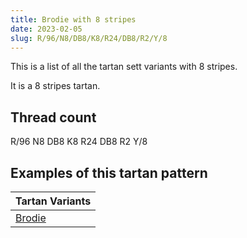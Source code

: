 ```yaml
---
title: Brodie with 8 stripes
date: 2023-02-05
slug: R/96/N8/DB8/K8/R24/DB8/R2/Y/8
---
```

This is a list of all the tartan sett variants with 8 stripes.

It is a 8 stripes tartan.


## Thread count
R/96 N8 DB8 K8 R24 DB8 R2 Y/8

## Examples of this tartan pattern

| Tartan Variants |
|---------------|
| [Brodie](/variants/r/96/n8/db8/k8/r24/db8/r2/y/8-db000080-k000000-nd0d0d0-rc80000-yffc800)||
